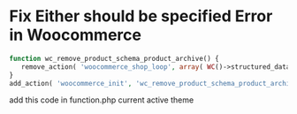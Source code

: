 # Fix Either should be specified Error in Woocommerce

```php
function wc_remove_product_schema_product_archive() {
   remove_action( 'woocommerce_shop_loop', array( WC()->structured_data, 'generate_product_data' ), 10, 0 );
}
add_action( 'woocommerce_init', 'wc_remove_product_schema_product_archive' );
```

add this code in function.php current active theme